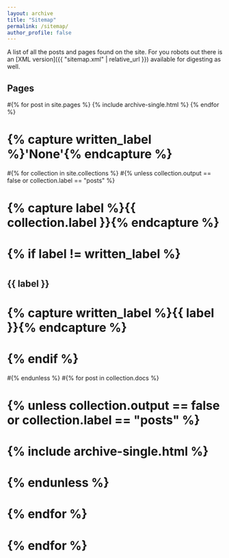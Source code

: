 ```yaml
---
layout: archive
title: "Sitemap"
permalink: /sitemap/
author_profile: false
---
```


A list of all the posts and pages found on the site. For you robots out there is an [XML version]({{ "sitemap.xml" | relative_url }}) available for digesting as well.

<h2>Pages</h2>
#{% for post in site.pages %}
  {% include archive-single.html %}
{% endfor %}


# {% capture written_label %}'None'{% endcapture %}

#{% for collection in site.collections %}
#{% unless collection.output == false or collection.label == "posts" %}
#  {% capture label %}{{ collection.label }}{% endcapture %}
#  {% if label != written_label %}
#  <h2>{{ label }}</h2>
#  {% capture written_label %}{{ label }}{% endcapture %}
#  {% endif %}
#{% endunless %}
#{% for post in collection.docs %}
#  {% unless collection.output == false or collection.label == "posts" %}
#  {% include archive-single.html %}
#  {% endunless %}
# {% endfor %}
# {% endfor %}

